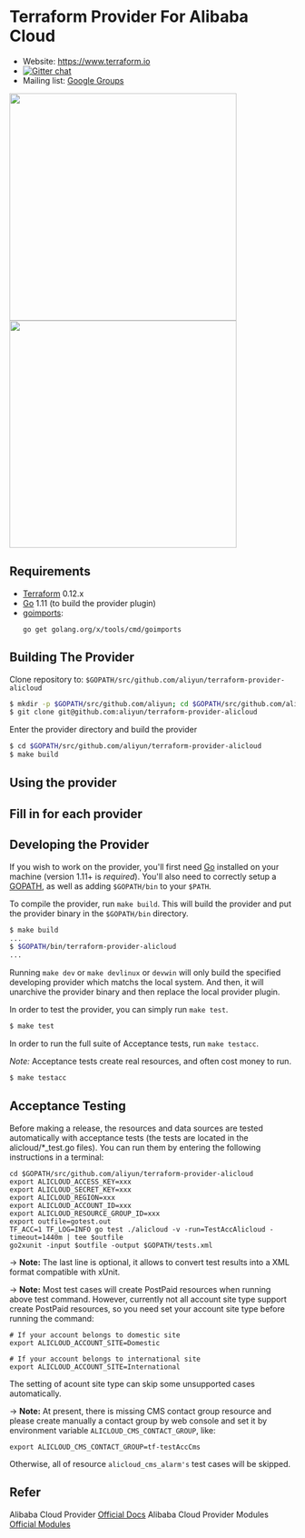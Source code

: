 Terraform Provider For Alibaba Cloud
==================

- Website: https://www.terraform.io
- [![Gitter chat](https://badges.gitter.im/hashicorp-terraform/Lobby.png)](https://gitter.im/hashicorp-terraform/Lobby)
- Mailing list: [Google Groups](http://groups.google.com/group/terraform-tool)

<img src="https://cdn.rawgit.com/hashicorp/terraform-website/master/content/source/assets/images/logo-hashicorp.svg" width="400px"> 


<img src="https://www.datocms-assets.com/2885/1506527326-color.svg" width="400px">

Requirements
------------

-	[Terraform](https://www.terraform.io/downloads.html) 0.12.x
-	[Go](https://golang.org/doc/install) 1.11 (to build the provider plugin)
-   [goimports](https://godoc.org/golang.org/x/tools/cmd/goimports):
    ```
    go get golang.org/x/tools/cmd/goimports
    ```

Building The Provider
---------------------

Clone repository to: `$GOPATH/src/github.com/aliyun/terraform-provider-alicloud`

```sh
$ mkdir -p $GOPATH/src/github.com/aliyun; cd $GOPATH/src/github.com/aliyun
$ git clone git@github.com:aliyun/terraform-provider-alicloud
```

Enter the provider directory and build the provider

```sh
$ cd $GOPATH/src/github.com/aliyun/terraform-provider-alicloud
$ make build
```

Using the provider
----------------------
## Fill in for each provider

Developing the Provider
---------------------------

If you wish to work on the provider, you'll first need [Go](http://www.golang.org) installed on your machine (version 1.11+ is *required*). You'll also need to correctly setup a [GOPATH](http://golang.org/doc/code.html#GOPATH), as well as adding `$GOPATH/bin` to your `$PATH`.

To compile the provider, run `make build`. This will build the provider and put the provider binary in the `$GOPATH/bin` directory.

```sh
$ make build
...
$ $GOPATH/bin/terraform-provider-alicloud
...
```

Running `make dev` or `make devlinux` or `devwin` will only build the specified developing provider which matchs the local system.
And then, it will unarchive the provider binary and then replace the local provider plugin.

In order to test the provider, you can simply run `make test`.

```sh
$ make test
```

In order to run the full suite of Acceptance tests, run `make testacc`.

*Note:* Acceptance tests create real resources, and often cost money to run.

```sh
$ make testacc
```

## Acceptance Testing
Before making a release, the resources and data sources are tested automatically with acceptance tests (the tests are located in the alicloud/*_test.go files).
You can run them by entering the following instructions in a terminal:
```
cd $GOPATH/src/github.com/aliyun/terraform-provider-alicloud
export ALICLOUD_ACCESS_KEY=xxx
export ALICLOUD_SECRET_KEY=xxx
export ALICLOUD_REGION=xxx
export ALICLOUD_ACCOUNT_ID=xxx
export ALICLOUD_RESOURCE_GROUP_ID=xxx
export outfile=gotest.out
TF_ACC=1 TF_LOG=INFO go test ./alicloud -v -run=TestAccAlicloud -timeout=1440m | tee $outfile
go2xunit -input $outfile -output $GOPATH/tests.xml
```

-> **Note:** The last line is optional, it allows to convert test results into a XML format compatible with xUnit.


-> **Note:** Most test cases will create PostPaid resources when running above test command. However, currently not all
 account site type support create PostPaid resources, so you need set your account site type before running the command:
```
# If your account belongs to domestic site
export ALICLOUD_ACCOUNT_SITE=Domestic

# If your account belongs to international site
export ALICLOUD_ACCOUNT_SITE=International
```
The setting of acount site type can skip some unsupported cases automatically.

-> **Note:** At present, there is missing CMS contact group resource and please create manually a contact group by web console and set it by environment variable `ALICLOUD_CMS_CONTACT_GROUP`, like:
 ```
 export ALICLOUD_CMS_CONTACT_GROUP=tf-testAccCms
 ```
 Otherwise, all of resource `alicloud_cms_alarm's` test cases will be skipped.

## Refer

Alibaba Cloud Provider [Official Docs](https://www.terraform.io/docs/providers/alicloud/index.html)
Alibaba Cloud Provider Modules [Official Modules](https://registry.terraform.io/browse?provider=alicloud)
